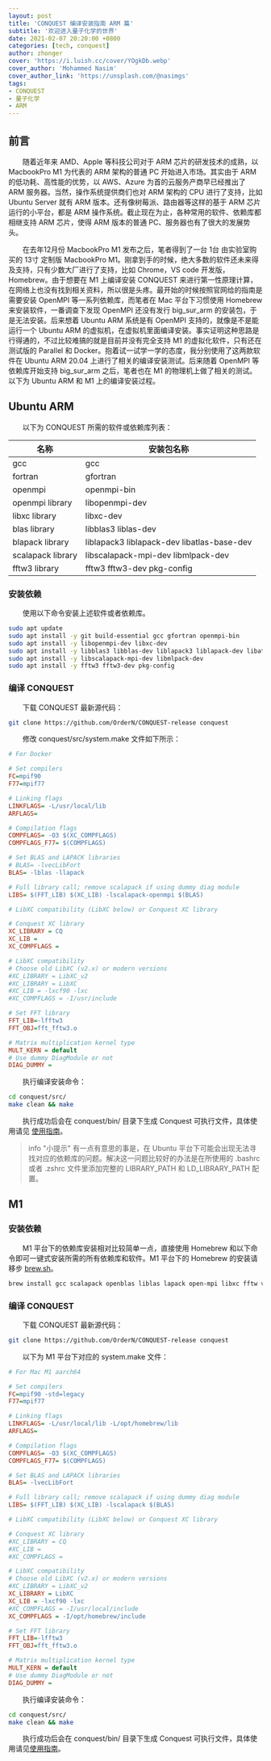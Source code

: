 ```yaml
---
layout: post
title: 'CONQUEST 编译安装指南 ARM 篇'
subtitle: '欢迎进入量子化学的世界'
date: 2021-02-07 20:20:00 +0800
categories: [tech, conquest]
author: zhonger
cover: 'https://i.luish.cc/cover/YOgkDb.webp'
cover_author: 'Mohammed Nasim'
cover_author_link: 'https://unsplash.com/@nasimgs'
tags: 
- CONQUEST
- 量子化学
- ARM
---
```


## 前言

&emsp;&emsp;随着近年来 AMD、Apple 等科技公司对于 ARM 芯片的研发技术的成熟，以 MacbookPro M1 为代表的 ARM 架构的普通 PC 开始进入市场。其实由于 ARM 的低功耗、高性能的优势，以 AWS、Azure 为首的云服务产商早已经推出了 ARM 服务器。当然，操作系统提供商们也对 ARM 架构的 CPU 进行了支持，比如 Ubuntu Server 就有 ARM 版本。还有像树莓派、路由器等这样的基于 ARM 芯片运行的小平台，都是 ARM 操作系统。截止现在为止，各种常用的软件、依赖库都相继支持 ARM 芯片，使得 ARM 版本的普通 PC、服务器也有了很大的发展势头。

&emsp;&emsp;在去年12月份 MacbookPro M1 发布之后，笔者得到了一台 1台 由实验室购买的 13寸 定制版 MacbookPro M1。刚拿到手的时候，绝大多数的软件还未来得及支持，只有少数大厂进行了支持，比如 Chrome，VS code 开发版，Homebrew。由于想要在 M1 上编译安装 CONQUEST 来进行第一性原理计算，在网络上也没有找到相关资料，所以很是头疼。最开始的时候按照官网给的指南是需要安装 OpenMPI 等一系列依赖库，而笔者在 Mac 平台下习惯使用 Homebrew 来安装软件，一番调查下发现 OpenMPI 还没有发行 big_sur_arm 的安装包，于是无法安装。后来想着 Ubuntu ARM 系统是有 OpenMPI 支持的，就像是不是能运行一个 Ubuntu ARM 的虚拟机，在虚拟机里面编译安装。事实证明这种思路是行得通的，不过比较难搞的就是目前并没有完全支持 M1 的虚拟化软件，只有还在测试版的 Parallel 和 Docker。抱着试一试学一学的态度，我分别使用了这两款软件在 Ubuntu ARM 20.04 上进行了相关的编译安装测试。后来随着 OpenMPI 等依赖库开始支持 big_sur_arm 之后，笔者也在 M1 的物理机上做了相关的测试。以下为 Ubuntu ARM 和 M1 上的编译安装过程。

## Ubuntu ARM

&emsp;&emsp;以下为 CONQUEST 所需的软件或依赖库列表：

| 名称 | 安装包名称 |
| ---- | ---- |
| gcc | gcc |
| fortran | gfortran |
| openmpi | openmpi-bin |
| openmpi library | libopenmpi-dev |
| libxc library | libxc-dev |
| blas library | libblas3 liblas-dev |
| blapack library | liblapack3 liblapack-dev libatlas-base-dev |
| scalapack library | libscalapack-mpi-dev libmlpack-dev |
| fftw3 library| fftw3 fftw3-dev pkg-config |

### 安装依赖

&emsp;&emsp;使用以下命令安装上述软件或者依赖库。

```bash
sudo apt update
sudo apt install -y git build-essential gcc gfortran openmpi-bin
sudo apt install -y libopenmpi-dev libxc-dev
sudo apt install -y libblas3 libblas-dev liblapack3 liblapack-dev libatlas-base-dev
sudo apt install -y libscalapack-mpi-dev libmlpack-dev
sudo apt install -y fftw3 fftw3-dev pkg-config
```

### 编译 CONQUEST

&emsp;&emsp;下载 CONQUEST 最新源代码：

```bash
git clone https://github.com/OrderN/CONQUEST-release conquest
```

&emsp;&emsp;修改 conquest/src/system.make 文件如下所示：

```ini
# For Docker

# Set compilers
FC=mpif90
F77=mpif77

# Linking flags
LINKFLAGS= -L/usr/local/lib
ARFLAGS=

# Compilation flags
COMPFLAGS= -O3 $(XC_COMPFLAGS)
COMPFLAGS_F77= $(COMPFLAGS)

# Set BLAS and LAPACK libraries
# BLAS= -lvecLibFort
BLAS= -lblas -llapack

# Full library call; remove scalapack if using dummy diag module
LIBS= $(FFT_LIB) $(XC_LIB) -lscalapack-openmpi $(BLAS)

# LibXC compatibility (LibXC below) or Conquest XC library

# Conquest XC library
XC_LIBRARY = CQ
XC_LIB =
XC_COMPFLAGS =

# LibXC compatibility
# Choose old LibXC (v2.x) or modern versions
#XC_LIBRARY = LibXC_v2
#XC_LIBRARY = LibXC
#XC_LIB = -lxcf90 -lxc
#XC_COMPFLAGS = -I/usr/include

# Set FFT library
FFT_LIB=-lfftw3
FFT_OBJ=fft_fftw3.o

# Matrix multiplication kernel type
MULT_KERN = default
# Use dummy DiagModule or not
DIAG_DUMMY =
```

&emsp;&emsp;执行编译安装命令：

```bash
cd conquest/src/
make clean && make
```

&emsp;&emsp;执行成功后会在 conquest/bin/ 目录下生成 Conquest 可执行文件，具体使用请见 [使用指南](/tech/conquest-introduction)。

> info "小提示"
> 有一点有意思的事是，在 Ubuntu 平台下可能会出现无法寻找对应的依赖库的问题。解决这一问题比较好的办法是在所使用的 .bashrc 或者 .zshrc 文件里添加完整的 LIBRARY_PATH 和 LD_LIBRARY_PATH 配置。

## M1

### 安装依赖

&emsp;&emsp;M1 平台下的依赖库安装相对比较简单一点，直接使用 Homebrew 和以下命令即可一键式安装所需的所有依赖库和软件。M1 平台下的 Homebrew 的安装请移步 [brew.sh](https://brew.sh/)。

```bash
brew install gcc scalapack openblas liblas lapack open-mpi libxc fftw vecLibFort
```

### 编译 CONQUEST

&emsp;&emsp;下载 CONQUEST 最新源代码：

```bash
git clone https://github.com/OrderN/CONQUEST-release conquest
```

&emsp;&emsp;以下为 M1 平台下对应的 system.make 文件：

```ini
# For Mac M1 aarch64

# Set compilers
FC=mpif90 -std=legacy
F77=mpif77

# Linking flags
LINKFLAGS= -L/usr/local/lib -L/opt/homebrew/lib
ARFLAGS=

# Compilation flags
COMPFLAGS= -O3 $(XC_COMPFLAGS)
COMPFLAGS_F77= $(COMPFLAGS)

# Set BLAS and LAPACK libraries
BLAS= -lvecLibFort

# Full library call; remove scalapack if using dummy diag module
LIBS= $(FFT_LIB) $(XC_LIB) -lscalapack $(BLAS)

# LibXC compatibility (LibXC below) or Conquest XC library

# Conquest XC library
#XC_LIBRARY = CQ
#XC_LIB =
#XC_COMPFLAGS =

# LibXC compatibility
# Choose old LibXC (v2.x) or modern versions
#XC_LIBRARY = LibXC_v2
XC_LIBRARY = LibXC
XC_LIB = -lxcf90 -lxc
#XC_COMPFLAGS = -I/usr/local/include
XC_COMPFLAGS = -I/opt/homebrew/include

# Set FFT library
FFT_LIB=-lfftw3
FFT_OBJ=fft_fftw3.o

# Matrix multiplication kernel type
MULT_KERN = default
# Use dummy DiagModule or not
DIAG_DUMMY =
```

&emsp;&emsp;执行编译安装命令：

```bash
cd conquest/src/
make clean && make
```

&emsp;&emsp;执行成功后会在 conquest/bin/ 目录下生成 Conquest 可执行文件，具体使用请见[使用指南](/tech/conquest-introduction)。
